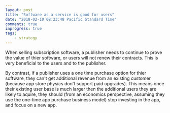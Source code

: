 ```yaml
---
layout: post
title: "Software as a service is good for users"
date: "2018-02-10 08:23:48 Pacific Standard Time"
comments: true
inprogress: true
tags: 
    - strategy
---
```


When selling subscription software, a publisher needs to continue to prove the value of thier software, or users will not renew their contracts.  This is very beneficial to the users and to the publisher. 

By contrast, if a publisher uses a one time purchase option for thier software, they can't get additional revenue from an existing customer (because app store physics don't support paid upgrades). This means once their existing user base is much larger then the additional users they are likely to aquire, they should (from an economics perspective, assuming they use the one-time app purchase business model) stop investing in the app, and focus on a new app.
